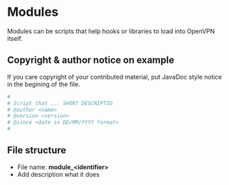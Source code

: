 # Modules

Modules can be scripts that help hooks or libraries to load into OpenVPN itself.

## Copyright & author notice on example

If you care copyright of your contributed material, put JavaDoc style notice in the begining of the file.

``` bash
#
# Script that ... SHORT DESCRIPTIO
# @author <name>
# @version <version>
# @since <date in DD/MM/YYYY format>
#
```

## File structure

- File name: **module_\<identifier\>**
- Add description what it does